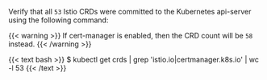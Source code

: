 Verify that all `53` Istio CRDs were committed to the Kubernetes api-server using the following command:

{{< warning >}}
If cert-manager is enabled, then the CRD count will be `58` instead.
{{< /warning >}}

{{< text bash >}}
$ kubectl get crds | grep 'istio.io\|certmanager.k8s.io' | wc -l
53
{{< /text >}}
